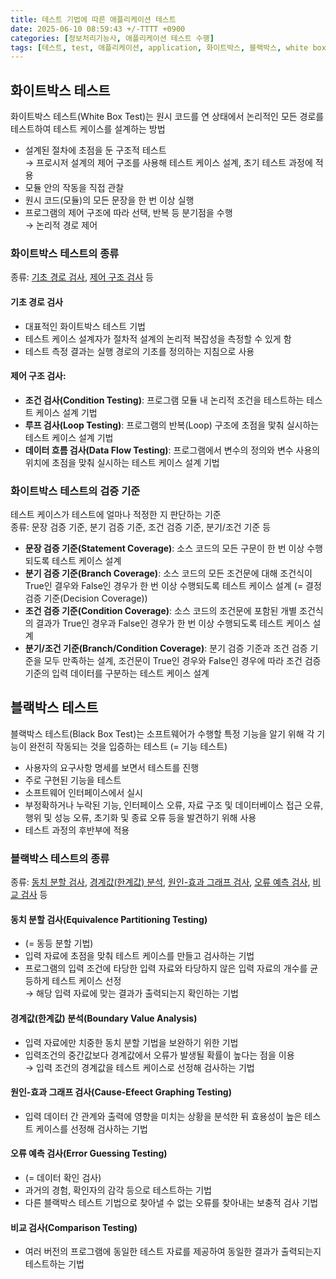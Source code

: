 ```yaml
---
title: 테스트 기법에 따른 애플리케이션 테스트
date: 2025-06-10 08:59:43 +/-TTTT +0900
categories: [정보처리기능사, 애플리케이션 테스트 수행]
tags: [테스트, test, 애플리케이션, application, 화이트박스, 블랙박스, white box, black box]
---
```


## 화이트박스 테스트
화이트박스 테스트(White Box Test)는 원시 코드를 연 상태에서 논리적인 모든 경로를 테스트하여 테스트 케이스를 설계하는 방법
* 설계된 절차에 초점을 둔 구조적 테스트 <br>→ 프로시저 설계의 제어 구조를 사용해 테스트 케이스 설계, 초기 테스트 과정에 적용
* 모듈 안의 작동을 직접 관찰
* 원시 코드(모듈)의 모든 문장을 한 번 이상 실행
* 프로그램의 제어 구조에 따라 선택, 반복 등 분기점을 수행 <br>→ 논리적 경로 제어

### 화이트박스 테스트의 종류
종류: [기초 경로 검사](#기초-경로-검사), [제어 구조 검사](#제어-구조-검사) 등
#### 기초 경로 검사
* 대표적인 화이트박스 테스트 기법
* 테스트 케이스 설계자가 절차적 설계의 논리적 복잡성을 측정할 수 있게 함
* 테스트 측정 결과는 실행 경로의 기초를 정의하는 지침으로 사용

#### 제어 구조 검사:
* **조건 검사(Condition Testing)**: 프로그램 모듈 내 논리적 조건을 테스트하는 테스트 케이스 설계 기법
* **루프 검사(Loop Testing)**: 프로그램의 반복(Loop) 구조에 초점을 맟춰 실시하는 테스트 케이스 설계 기법
* **데이터 흐름 검사(Data Flow Testing)**: 프로그램에서 변수의 정의와 변수 사용의 위치에 초점을 맞춰 실시하는 테스트 케이스 설계 기법

### 화이트박스 테스트의 검증 기준
테스트 케이스가 테스트에 얼마나 적정한 지 판단하는 기준<br>
종류: 문장 검증 기준, 분기 검증 기준, 조건 검증 기준, 분기/조건 기준 등

* **문장 검증 기준(Statement Coverage)**:
소스 코드의 모든 구문이 한 번 이상 수행되도록 테스트 케이스 설계
* **분기 검증 기준(Branch Coverage)**:
소스 코드의 모든 조건문에 대해 조건식이 True인 결우와 False인 경우가 한 번 이상 수행되도록 테스트 케이스 설계 (= 결정 검증 기준(Decision Coverage))
* **조건 검증 기준(Condition Coverage)**:
소스 코드의 조건문에 포함된 개별 조건식의 결과가 True인 경우과 False인 경우가 한 번 이상 수행되도록 테스트 케이스 설계
* **분기/조건 기준(Branch/Condition Coverage)**:
분기 검증 기준과 조건 검증 기준을 모두 만족하는 설계, 조건문이 True인 경우와 False인 경우에 따라 조건 검증 기준의 입력 데이터를 구분하는 테스트 케이스 설계

## 블랙박스 테스트
블랙박스 테스트(Black Box Test)는 소프트웨어가 수행할 특정 기능을 알기 위해 각 기능이 완전히 작동되는 것을 입증하는 테스트 (= 기능 테스트)
* 사용자의 요구사항 명세를 보면서 테스트를 진행
* 주로 구현된 기능을 테스트
* 소프트웨어 인터페이스에서 실시
* 부정확하거나 누락된 기능, 인터페이스 오류, 자료 구조 및 데이터베이스 접근 오류, 행위 및 성능 오류, 초기화 및 종료 오류 등을 발견하기 위해 사용
* 테스트 과정의 후반부에 적용

### 블랙박스 테스트의 종류
종류: [동치 분할 검사](#동치-분할-검사equivalence-partitioning-testing), [경계값(한계값) 분석](#경계값한계값-분석boundary-value-analysis), [원인-효과 그래프 검사](#원인-효과-그래프-검사cause-efeect-graphing-testing), [오류 예측 검사](#오류-예측-검사error-guessing-testing), [비교 검사](#비교-검사comparison-testing) 등

#### 동치 분할 검사(Equivalence Partitioning Testing)
* (= 동등 분할 기법)
* 입력 자료에 초점을 맞춰 테스트 케이스를 만들고 검사하는 기법
* 프로그램의 입력 조건에 타당한 입력 자료와 타당하지 않은 입력 자료의 개수를 균등하게 테스트 케이스 선정 <br>→ 해당 입력 자료에 맞는 결과가 출력되는지 확인하는 기법

#### 경계값(한계값) 분석(Boundary Value Analysis)
* 입력 자료에만 치중한 동치 분할 기법을 보완하기 위한 기법
* 입력조건의 중간값보다 경계값에서 오류가 발생될 확률이 높다는 점을 이용 <br>→ 입력 조건의 경계값을 테스트 케이스로 선정해 검사하는 기법

#### 원인-효과 그래프 검사(Cause-Efeect Graphing Testing)
* 입력 데이터 간 관계와 출력에 영향을 미치는 상황을 분석한 뒤 효용성이 높은 테스트 케이스를 선정해 검사하는 기법

#### 오류 예측 검사(Error Guessing Testing)
* (= 데이터 확인 검사)
* 과거의 경험, 확인자의 감각 등으로 테스트하는 기법
* 다른 블랙박스 테스트 기법으로 찾아낼 수 없는 오류를 찾아내는 보충적 검사 기법

#### 비교 검사(Comparison Testing)
* 여러 버전의 프로그램에 동일한 테스트 자료를 제공하여 동일한 결과가 출력되는지 테스트하는 기법